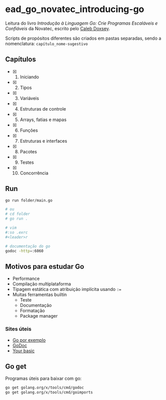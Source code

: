 # ead_go_novatec_introducing-go

Leitura do livro *Introdução à Linguagem Go: Crie Programas Escaláveis e Confiáveis* da Novatec, escrito pelo [Caleb Doxsey](https://github.com/calebdoxsey).

Scripts de propósitos diferentes são criados em pastas separadas, sendo a nomenclatura: `capítulo_nome-sugestivo`

## Capítulos

- [x] 1. Iniciando
- [x] 2. Tipos
- [x] 3. Variáveis
- [x] 4. Estruturas de controle
- [x] 5. Arrays, fatias e mapas
- [x] 6. Funções
- [x] 7. Estruturas e interfaces
- [x] 8. Pacotes
- [x] 9. Testes
- [x] 10. Concorrência

## Run

```sh
go run folder/main.go

# ou
# cd folder
# go run .

# vim
#:so .exrc
#<leader>r

# documentação do go
godoc -http=:6060
```

## Motivos para estudar Go

- Performance
- Compilação multiplataforma
- Tipagem estática com atribuição implícita usando `:=`
- Muitas ferramentas builtin
    - Teste
    - Documentação
    - Formatação
    - Package manager

### Sites úteis

- [Go por exemplo](http://goporexemplo.golangbr.org/)
- [GoDoc](https://golang.org/doc/)
- [Your basic](https://yourbasic.org/golang/)

## Go get

Programas úteis para baixar com go:

```sh
go get golang.org/x/tools/cmd/godoc
go get golang.org/x/tools/cmd/goimports
```
